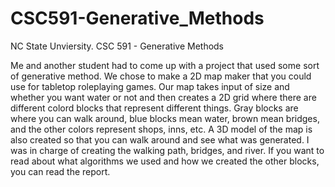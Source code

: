 # CSC591-Generative_Methods

NC State Unviersity. CSC 591 - Generative Methods

Me and another student had to come up with a project that used some sort of generative method. We chose to make a 2D map maker that you could use for tabletop roleplaying games. Our map takes input of size and whether you want water or not and then creates a 2D grid where there are different colord blocks that represent different things. Gray blocks are where you can walk around, blue blocks mean water, brown mean bridges, and the other colors represent shops, inns, etc. A 3D model of the map is also created so that you can walk around and see what was generated. I was in charge of creating the walking path, bridges, and river. If you want to read about what algorithms we used and how we created the other blocks, you can read the report.

